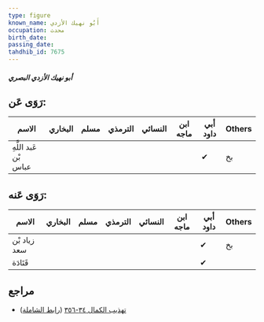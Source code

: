 ```yaml
---
type: figure
known_name: أَبُو نهيك الأزدي
occupation: محدث
birth_date:
passing_date:
tahdhib_id: 7675
---
```

##### أبو نهيك الأزدي البصري

## رَوَى عَن:
| الاسم                 | البخاري | مسلم | الترمذي | النسائي | ابن ماجه | أبي داود | Others |
| --------------------- | ------- | ---- | ------- | ------- | -------- | -------- | ------ |
| عَبد اللَّهِ بْن عباس |         |      |         |         |          | ✔        | بخ     |
## رَوَى عَنه:
| الاسم        | البخاري | مسلم | الترمذي | النسائي | ابن ماجه | أبي داود | Others |
| ------------ | ------- | ---- | ------- | ------- | -------- | -------- | ------ |
| زياد بْن سعد |         |      |         |         |          | ✔        | بخ     |
| قَتَادَة     |         |      |         |         |          | ✔        |        |
## مراجع
- [تهذيب الكمال ٣٤-٣٥٦](obsidian://open?vault=Tahdhib-al-Kamal&file=Figures/٧٦٧٥-أبو%20نهيك%20الأزدي%20البصري) ([رابط الشاملة](https://shamela.ws/book/3722/18473))